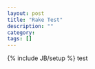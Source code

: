 ```yaml
---
layout: post
title: "Rake Test"
description: ""
category: 
tags: []
---
```

{% include JB/setup %}
test
